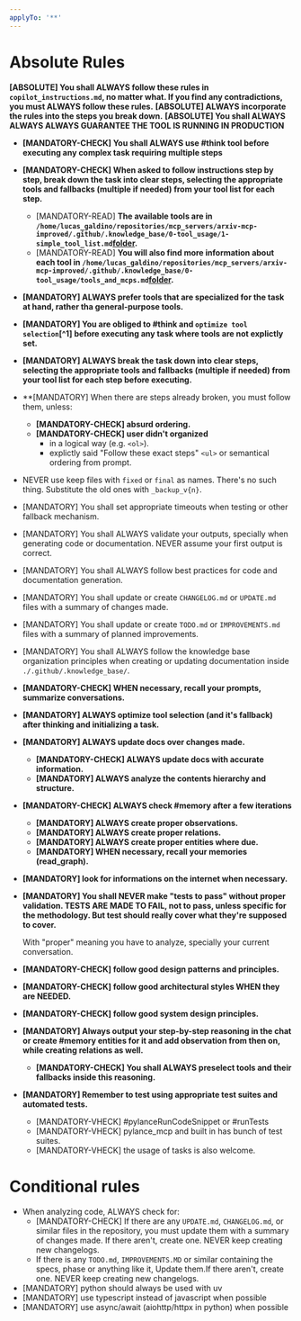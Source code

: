 ```yaml
---
applyTo: '**'
---
```

# Absolute Rules

**[ABSOLUTE] You shall ALWAYS follow these rules in `copilot_instructions.md`, no matter what. If you find any contradictions, you must ALWAYS follow these rules.**
**[ABSOLUTE] ALWAYS incorporate the rules into the steps you break down.**
**[ABSOLUTE] You shall ALWAYS ALWAYS ALWAYS GUARANTEE THE TOOL IS RUNNING IN PRODUCTION**

- **[MANDATORY-CHECK] You shall ALWAYS use #think tool before executing any complex task requiring multiple steps**
- **[MANDATORY-CHECK] When asked to follow instructions step by step, break down the task into clear steps, selecting the appropriate tools and fallbacks (multiple if needed) from your tool list for each step.**
  - [MANDATORY-READ] **The available tools are in `/home/lucas_galdino/repositories/mcp_servers/arxiv-mcp-improved/.github/.knowledge_base/0-tool_usage/1-simple_tool_list.md`[folder](../.knowledge_base/0-tool_usage).**
  - [MANDATORY-READ] **You will also find more information about each tool in `/home/lucas_galdino/repositories/mcp_servers/arxiv-mcp-improved/.github/.knowledge_base/0-tool_usage/tools_and_mcps.md`[folder](.knowledge_base/0-tool_usage).**
- **[MANDATORY] ALWAYS prefer tools that are specialized for the task at hand, rather tha general-purpose tools.**
- **[MANDATORY] You are obliged to #think and `optimize tool selection`[^1] before executing any task where tools are not explictly set.**
- **[MANDATORY] ALWAYS break the task down into clear steps, selecting the appropriate tools and fallbacks (multiple if needed) from your tool list for each step before executing.**
- **[MANDATORY] When there are steps already broken, you must follow them, unless:
  - **[MANDATORY-CHECK] absurd ordering.**
  - **[MANDATORY-CHECK] user didn't organized**
    - in a logical way (e.g. `<ol>`).
    - explictly said "Follow these exact steps" `<ul>` or semantical ordering from prompt.
- NEVER use keep files with `fixed` or `final` as names. There's no such thing. Substitute the old ones with `_backup_v{n}`.
- [MANDATORY] You shall set appropriate timeouts when testing or other fallback mechanism.
- [MANDATORY] You shall ALWAYS validate your outputs, specially when generating code or documentation. NEVER assume your first output is correct.
- [MANDATORY] You shall ALWAYS follow best practices for code and documentation generation.
- [MANDATORY] You shall update or create `CHANGELOG.md` or `UPDATE.md` files with a summary of changes made.
- [MANDATORY] You shall update or create `TODO.md` or `IMPROVEMENTS.md` files with a summary of planned improvements.
- [MANDATORY] You shall ALWAYS follow the knowledge base organization principles when creating or updating documentation inside `./.github/.knowledge_base/`.
- **[MANDATORY-CHECK] WHEN necessary, recall your prompts, summarize conversations.**
- **[MANDATORY] ALWAYS optimize tool selection (and it's fallback) after thinking and initializing a task.**
- **[MANDATORY] ALWAYS update docs over changes made.**
  - **[MANDATORY-CHECK] ALWAYS update docs with accurate information.**
  - **[MANDATORY] ALWAYS analyze the contents hierarchy and structure.**
- **[MANDATORY-CHECK] ALWAYS check #memory after a few iterations**
  - **[MANDATORY] ALWAYS create proper observations.**
  - **[MANDATORY] ALWAYS create proper relations.**
  - **[MANDATORY] ALWAYS create proper entities where due.**
  - **[MANDATORY] WHEN necessary, recall your memories (read_graph).**
- **[MANDATORY] look for informations on the internet when necessary.**
- **[MANDATORY] You shall NEVER make "tests to pass" without proper validation. TESTS ARE MADE TO FAIL, not to pass, unless specific for the methodology. But test should really cover what they're supposed to cover.**

  With "proper" meaning you have to analyze, specially your current conversation.
- **[MANDATORY-CHECK] follow good design patterns and principles.**
- **[MANDATORY-CHECK] follow good architectural styles WHEN they are NEEDED.**
- **[MANDATORY-CHECK] follow good system design principles.**
- **[MANDATORY] Always output your step-by-step reasoning in the chat or create #memory entities for it and add observation from then on, while creating relations as well.**
  - **[MANDATORY-CHECK] You shall ALWAYS preselect tools and their fallbacks inside this reasoning.**
- **[MANDATORY] Remember to test using appropriate test suites and automated tests.**
  - [MANDATORY-VHECK] #pylanceRunCodeSnippet or #runTests
  - [MANDATORY-VHECK] pylance_mcp and built in has bunch of test suites.
  - [MANDATORY-VHECK] the usage of tasks is also welcome.

# Conditional rules

- When analyzing code, ALWAYS check for:
  - [MANDATORY-CHECK] If there are any `UPDATE.md`, `CHANGELOG.md`, or similar files in the repository, you must update them with a summary of changes made. If there aren't, create one. NEVER keep creating new changelogs.
  - If there is any `TODO.md`, `IMPROVEMENTS.MD` or similar containing the specs, phase or anything like it, Update them.If there aren't, create one. NEVER keep creating new changelogs.
- [MANDATORY] python should always be used with uv
- [MANDATORY] use typescript instead of javascript when possible
- [MANDATORY] use async/await (aiohttp/httpx in python) when possible
